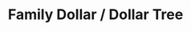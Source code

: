 ---
title: "Family Dollar / Dollar Tree"
url: /winfield/family-dollar-dollar-tree/
shop: variety store
---